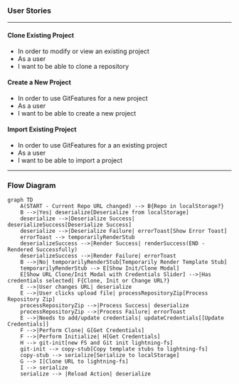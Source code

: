 ### User Stories
---
#### Clone Existing Project
- In order to modify or view an existing project
- As a user
- I want to be able to clone a repository

#### Create a New Project
- In order to use GitFeatures for a new project
- As a user
- I want to be able to create a new project

#### Import Existing Project
- In order to use GitFeatures for a an existing project
- As a user
- I want to be able to import a project
---
### Flow Diagram

```mermaid
graph TD
    A(START - Current Repo URL changed) --> B{Repo in localStorage?}
    B -->|Yes| deserialize[Deserialize from localStorage]
    deserialize -->|Deserialize Success| deserializeSuccess[Deserialize Success]
    deserialize -->|Deserialize Failure| errorToast[Show Error Toast]
    errorToast --> temporarilyRenderStub
    deserializeSuccess -->|Render Success| renderSuccess(END - Rendered Successfully)
    deserializeSuccess -->|Render Failure| errorToast
    B -->|No| temporarilyRenderStub[Temporarily Render Template Stub]
    temporarilyRenderStub --> E[Show Init/Clone Modal]
    E[Show URL Clone/Init Modal with Credentials Slider] -->|Has credentials selected| F{Clone, Init or Change URL?}
    E -->|User changes URL| deserialize
    E -->|User clicks upload file| processRepositoryZip[Process Repository Zip]
    processRepositoryZip -->|Process Success| deserialize
    processRepositoryZip -->|Process Failure| errorToast
    E -->|Needs to add/update credentials| updateCredentials[[Update Credentials]]
    F -->|Perform Clone| G[Get Credentials]
    F -->|Perform Initialize| H[Get Credentials]
    H --> git-init[new FS and Git init lightning-fs]
    git-init --> copy-stub[Copy template stubs to lightning-fs]
    copy-stub --> serialize[Serialize to localStorage]
    G --> I[Clone URL to lightning-fs]
    I --> serialize
    serialize --> |Reload Action| deserialize
```

